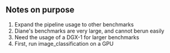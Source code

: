 ## Notes on purpose

1. Expand the pipeline usage to other benchmarks
2. Diane's benchmarks are very large, and cannot berun easily
3. Need the usage of a DGX-1 for larger benchmarks
4. First, run image_classification on a GPU
